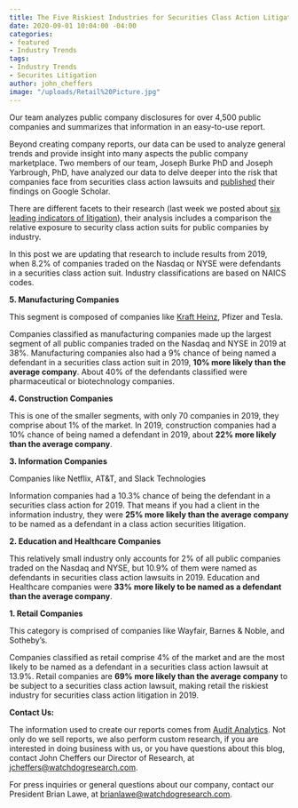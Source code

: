 ```yaml
---
title: The Five Riskiest Industries for Securities Class Action Litigation
date: 2020-09-01 10:04:00 -04:00
categories:
- featured
- Industry Trends
tags:
- Industry Trends
- Securites Litigation
author: john_cheffers
image: "/uploads/Retail%20Picture.jpg"
---
```


Our team analyzes public company disclosures for over 4,500 public companies and summarizes that information in an easy-to-use report. 

Beyond creating company reports, our data can be used to analyze general trends and provide insight into many aspects the public company marketplace. Two members of our team, Joseph Burke PhD and Joseph Yarbrough, PhD, have analyzed our data to delve deeper into the risk that companies face from securities class action lawsuits and [published](https://papers.ssrn.com/sol3/papers.cfm?abstract_id=3562785) their findings on Google Scholar.

There are different facets to their research (last week we posted about [six leading indicators of litigation](https://blog.watchdogresearch.com/posts/six-leading-indicators-of-securities-litigation/)), their analysis includes a comparison the relative exposure to security class action suits for public companies by industry.

In this post we are updating that research to include results from 2019, when 8.2% of companies traded on the Nasdaq or NYSE were defendants in a securities class action suit. Industry classifications are based on NAICS codes.

**5. Manufacturing Companies**

This segment is composed of companies like [Kraft Heinz](https://blog.watchdogresearch.com/posts/kraft-heinz-complaint-alleges-fundamental-corporate-governance-problems-accounting-shenanigans-and-insider-trading/), Pfizer and Tesla.

Companies classified as manufacturing companies made up the largest segment of all public companies traded on the Nasdaq and NYSE in 2019 at 38%. Manufacturing companies also had a 9% chance of being named a defendant in a securities class action suit in 2019, **10% more likely than the average company**. About 40% of the defendants classified were pharmaceutical or biotechnology companies.

**4. Construction Companies**

This is one of the smaller segments, with only 70 companies in 2019, they comprise about 1% of the market. In 2019, construction companies had a 10% chance of being named a defendant in 2019, about **22% more likely than the average company**.

**3. Information Companies**

Companies like Netflix, AT&T, and Slack Technologies

Information companies had a 10.3% chance of being the defendant in a securities class action for 2019. That means if you had a client in the information industry, they were **25% more likely than the average company** to be named as a defendant in a class action securities litigation.

**2. Education and Healthcare Companies**

This relatively small industry only accounts for 2% of all public companies traded on the Nasdaq and NYSE, but 10.9% of them were named as defendants in securities class action lawsuits in 2019. Education and Healthcare companies were **33% more likely **to be named as a defendant** than the average company**.

**1. Retail Companies**

This category is comprised of companies like Wayfair, Barnes & Noble, and Sotheby’s.

Companies classified as retail comprise 4% of the market and are the most likely to be named as a defendant in a securities class action lawsuit at 13.9%. Retail companies are **69% more likely than the average company** to be subject to a securities class action lawsuit, making retail the riskiest industry for securities class action litigation in 2019.

**Contact Us:**

The information used to create our reports comes from [Audit Analytics](https://www.auditanalytics.com/).  Not only do we sell reports, we also perform custom research, if you are interested in doing business with us, or you have questions about this blog, contact John Cheffers our Director of Research, at jcheffers@watchdogresearch.com.

For press inquiries or general questions about our company, contact our President Brian Lawe, at brianlawe@watchdogresearch.com. 